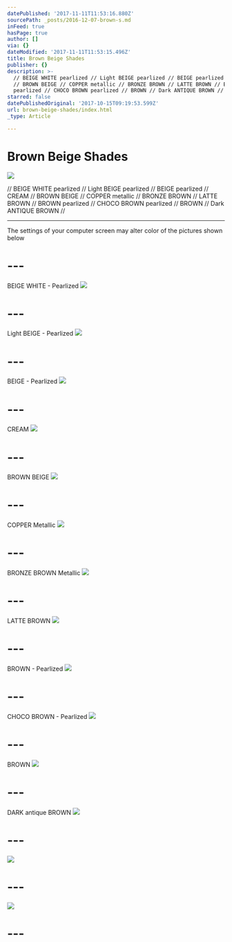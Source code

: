 ```yaml
---
datePublished: '2017-11-11T11:53:16.880Z'
sourcePath: _posts/2016-12-07-brown-s.md
inFeed: true
hasPage: true
author: []
via: {}
dateModified: '2017-11-11T11:53:15.496Z'
title: Brown Beige Shades
publisher: {}
description: >-
  // BEIGE WHITE pearlized // Light BEIGE pearlized // BEIGE pearlized // CREAM
  // BROWN BEIGE // COPPER metallic // BRONZE BROWN // LATTE BROWN // BROWN
  pearlized // CHOCO BROWN pearlized // BROWN // Dark ANTIQUE BROWN //
starred: false
datePublishedOriginal: '2017-10-15T09:19:53.599Z'
url: brown-beige-shades/index.html
_type: Article

---
```

# Brown Beige Shades
![](https://the-grid-user-content.s3-us-west-2.amazonaws.com/69ea679d-b657-432f-8a6d-6fce3632ea51.jpg)

// BEIGE WHITE pearlized // Light BEIGE pearlized // BEIGE pearlized // CREAM // BROWN BEIGE // COPPER metallic // BRONZE BROWN // LATTE BROWN // BROWN pearlized // CHOCO BROWN pearlized // BROWN // Dark ANTIQUE BROWN //

---

The settings of your computer screen may alter color of the pictures shown below

# ---

BEIGE WHITE - Pearlized
![](https://the-grid-user-content.s3-us-west-2.amazonaws.com/f28c3795-00ac-4072-ada3-631a7164409a.jpg)

# ---

Light BEIGE - Pearlized
![](https://the-grid-user-content.s3-us-west-2.amazonaws.com/4c829e80-8896-482a-bd35-aca6a49c895d.jpg)

# ---

BEIGE - Pearlized
![](https://the-grid-user-content.s3-us-west-2.amazonaws.com/87b0083c-e958-483a-9cba-1b561f8210af.jpg)

# ---

CREAM
![](https://the-grid-user-content.s3-us-west-2.amazonaws.com/77c4d3c3-ac23-47ff-8d4b-7a9433717383.jpg)

# ---

BROWN BEIGE
![](https://the-grid-user-content.s3-us-west-2.amazonaws.com/25ca900f-536f-47d7-8880-92c49ceed1d5.jpg)

# ---

COPPER Metallic
![](https://the-grid-user-content.s3-us-west-2.amazonaws.com/0a3aae06-52c2-4254-895d-e1c09c817c3f.jpg)

# ---

BRONZE BROWN Metallic
![](https://the-grid-user-content.s3-us-west-2.amazonaws.com/8e4163d8-20b5-4090-b320-ca5dd6c80fe7.jpg)

# ---

LATTE BROWN
![](https://the-grid-user-content.s3-us-west-2.amazonaws.com/bca5dbf2-4c74-46b2-963f-412dcecd2348.jpg)

# ---

BROWN - Pearlized
![](https://the-grid-user-content.s3-us-west-2.amazonaws.com/34d3d34a-5263-4b0f-9c3b-9fe389434ac0.jpg)

# ---

CHOCO BROWN - Pearlized
![](https://the-grid-user-content.s3-us-west-2.amazonaws.com/16f5a66b-a10e-4ef7-8575-dfa03e62794b.jpg)

# ---

BROWN
![](https://the-grid-user-content.s3-us-west-2.amazonaws.com/1a564cd0-bd5e-4697-97a3-938da40004ef.jpg)

# ---

DARK antique BROWN
![](https://the-grid-user-content.s3-us-west-2.amazonaws.com/9c4d043f-f741-46f7-b884-08a39d6f3b92.jpg)

# ---
![](https://the-grid-user-content.s3-us-west-2.amazonaws.com/97123c6f-52ff-4509-8296-4ef5e7a56ea3.jpg)

# ---
![](https://the-grid-user-content.s3-us-west-2.amazonaws.com/117c6af3-784a-4fb1-b471-136e04b3863c.jpg)

# ---